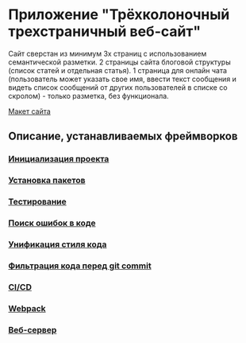 # Приложение "Трёхколоночный трехстраничный веб-сайт"

Сайт сверстан из минимум 3х страниц с использованием семантической разметки.
2 страницы сайта блоговой структуры (список статей и отдельная статья).
1 страница для онлайн чата (пользователь может указать свое имя, ввести текст сообщения и видеть список сообщений от других пользователей в списке со скролом) - только разметка, без функционала.

[Макет сайта](src/imgs/Трёхколоночный_типовой_веб-макет.png)

## Описание, устанавливаемых фреймворков

### [Инициализация проекта](docs/init.md)

### [Установка пакетов](docs/install.md)

### [Тестирование](docs/test.md)

### [Поиск ошибок в коде](docs/linter.md)

### [Унификация стиля кода](docs/prettier.md)

### [Фильтрация кода перед git commit](docs/stage.md)

### [CI/CD](docs/deploy.md)

### [Webpack](docs/webpack.md)

### [Веб-сервер](docs/web_server.md)
